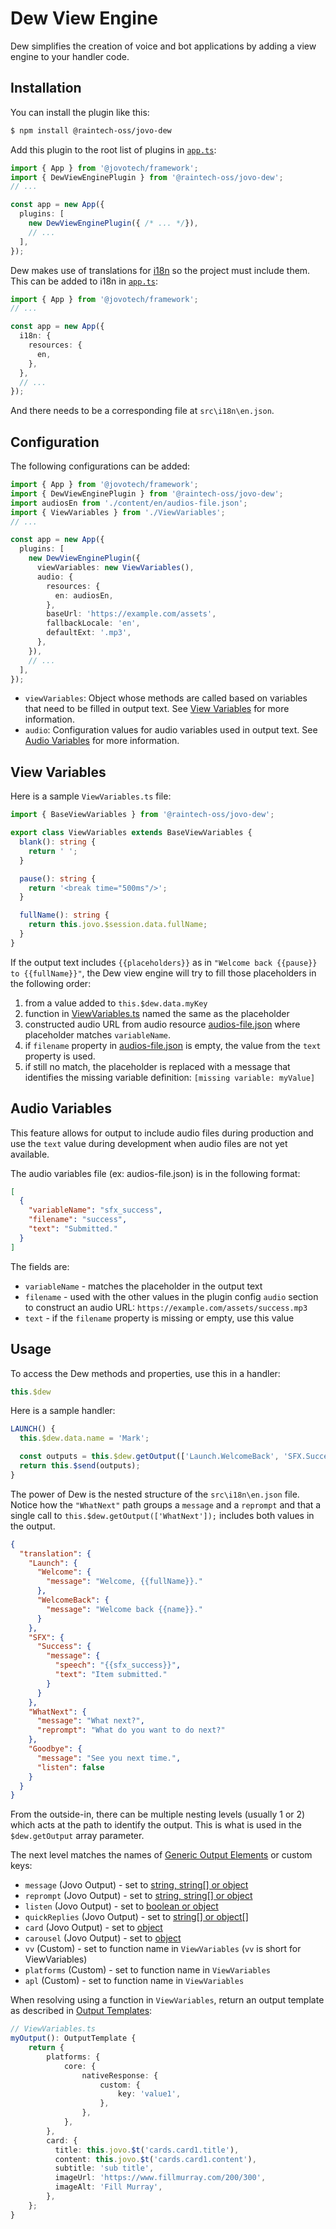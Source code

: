 # Dew View Engine

Dew simplifies the creation of voice and bot applications by adding a view engine to your handler code.

## Installation

You can install the plugin like this:

```sh
$ npm install @raintech-oss/jovo-dew
```

Add this plugin to the root list of plugins in [`app.ts`](https://www.jovo.tech/docs/app-config):

```typescript
import { App } from '@jovotech/framework';
import { DewViewEnginePlugin } from '@raintech-oss/jovo-dew';
// ...

const app = new App({
  plugins: [
    new DewViewEnginePlugin({ /* ... */}),
    // ...
  ],
});
```

Dew makes use of translations for [i18n](https://www.jovo.tech/docs/i18n) so the project must include them. This can be added to i18n in [`app.ts`](https://www.jovo.tech/docs/app-config):

```typescript
import { App } from '@jovotech/framework';
// ...

const app = new App({
  i18n: {
    resources: {
      en,
    },
  },
  // ...
});
```

And there needs to be a corresponding file at `src\i18n\en.json`.

## Configuration

The following configurations can be added:

```typescript
import { App } from '@jovotech/framework';
import { DewViewEnginePlugin } from '@raintech-oss/jovo-dew';
import audiosEn from './content/en/audios-file.json';
import { ViewVariables } from './ViewVariables';
// ...

const app = new App({
  plugins: [
    new DewViewEnginePlugin({
      viewVariables: new ViewVariables(),
      audio: {
        resources: {
          en: audiosEn,
        },
        baseUrl: 'https://example.com/assets',
        fallbackLocale: 'en',
        defaultExt: '.mp3',
      },
    }),
    // ...
  ],
});
```

- `viewVariables`: Object whose methods are called based on variables that need to be filled in output text. See [View Variables](#view-variables) for more information.
- `audio`: Configuration values for audio variables used in output text. See [Audio Variables](#audio-variables) for more information.

## View Variables

Here is a sample `ViewVariables.ts` file:

```typescript
import { BaseViewVariables } from '@raintech-oss/jovo-dew';

export class ViewVariables extends BaseViewVariables {
  blank(): string {
    return ' ';
  }

  pause(): string {
    return '<break time="500ms"/>';
  }

  fullName(): string {
    return this.jovo.$session.data.fullName;
  }
}
```

If the output text includes `{{placeholders}}` as in `"Welcome back {{pause}} to {{fullName}}"`, the Dew view engine will try to fill those placeholders in the following order:
1. from a value added to `this.$dew.data.myKey`
2. function in [ViewVariables.ts](./test/ViewVariablesClassic.ts) named the same as the placeholder
3. constructed audio URL from audio resource [audios-file.json](./test/audios-file.json) where placeholder matches `variableName`.
4. if `filename` property in [audios-file.json](./test/audios-file.json) is empty, the value from the `text` property is used.
5. if still no match, the placeholder is replaced with a message that identifies the missing variable definition: `[missing variable: myValue]`

## Audio Variables

This feature allows for output to include audio files during production and use the `text` value during development when audio files are not yet available.

The audio variables file (ex: audios-file.json) is in the following format:

```json
[
  {
    "variableName": "sfx_success",
    "filename": "success",
    "text": "Submitted."
  }
]
```

The fields are:
- `variableName` - matches the placeholder in the output text
- `filename` - used with the other values in the plugin config `audio` section to construct an audio URL: `https://example.com/assets/success.mp3`
- `text` - if the `filename` property is missing or empty, use this value

## Usage

To access the Dew methods and properties, use this in a handler:

```typescript
this.$dew
```

Here is a sample handler:

```typescript
LAUNCH() {
  this.$dew.data.name = 'Mark';

  const outputs = this.$dew.getOutput(['Launch.WelcomeBack', 'SFX.Success', 'WhatNext']);
  return this.$send(outputs);
}
```

The power of Dew is the nested structure of the `src\i18n\en.json` file. Notice how the `"WhatNext"` path groups a `message` and a `reprompt` and that a single call to `this.$dew.getOutput(['WhatNext']);` includes both values in the output.

```json
{
  "translation": {
    "Launch": {
      "Welcome": {
        "message": "Welcome, {{fullName}}."
      },
      "WelcomeBack": {
        "message": "Welcome back {{name}}."
      }
    },
    "SFX": {
      "Success": {
        "message": {
          "speech": "{{sfx_success}}",
          "text": "Item submitted."
        }
      }
    },
    "WhatNext": {
      "message": "What next?",
      "reprompt": "What do you want to do next?"
    },
    "Goodbye": {
      "message": "See you next time.",
      "listen": false
    }
  }
}
```

From the outside-in, there can be multiple nesting levels (usually 1 or 2) which acts at the path to identify the output. This is what is used in the `$dew.getOutput` array parameter.

The next level matches the names of [Generic Output Elements](https://www.jovo.tech/docs/output-templates#generic-output-elements) or custom keys:
- `message` (Jovo Output) - set to [string, string[] or object](https://www.jovo.tech/docs/output-templates#message)
- `reprompt` (Jovo Output) - set to [string, string[] or object](https://www.jovo.tech/docs/output-templates#reprompt)
- `listen` (Jovo Output) - set to [boolean or object](https://www.jovo.tech/docs/output-templates#listen)
- `quickReplies` (Jovo Output) - set to [string[] or object[]](https://www.jovo.tech/docs/output-templates#quickreplies)
- `card` (Jovo Output) - set to [object](https://www.jovo.tech/docs/output-templates#card)
- `carousel` (Jovo Output) - set to [object](https://www.jovo.tech/docs/output-templates#carousel)
- `vv` (Custom) - set to function name in `ViewVariables` (`vv` is short for ViewVariables)
- `platforms` (Custom) - set to function name in `ViewVariables` 
- `apl` (Custom) - set to function name in `ViewVariables`

When resolving using a function in `ViewVariables`, return an output template as described in [Output Templates](https://www.jovo.tech/docs/output-templates):

```ts
// ViewVariables.ts
myOutput(): OutputTemplate {
    return {
        platforms: {
            core: {
                nativeResponse: {
                    custom: {
                        key: 'value1',
                    },
                },
            },
        },
        card: {
          title: this.jovo.$t('cards.card1.title'),
          content: this.jovo.$t('cards.card1.content'),
          subtitle: 'sub title',
          imageUrl: 'https://www.fillmurray.com/200/300',
          imageAlt: 'Fill Murray',
        },        
    };
}
```
